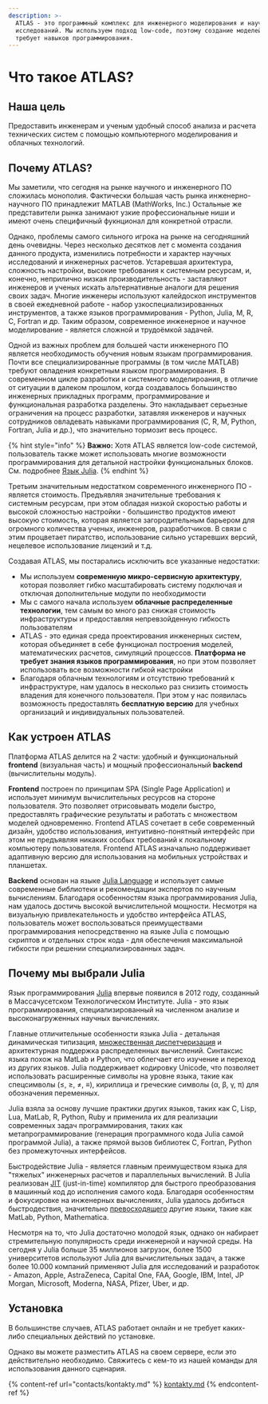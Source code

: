 ```yaml
---
description: >-
  ATLAS - это программный комплекс для инженерного моделирования и научных
  исследований. Мы используем подход low-code, поэтому создание моделей не
  требует навыков программирования.
---
```


# Что такое ATLAS?

## Наша цель

Предоставить инженерам и ученым удобный способ анализа и расчета технических систем с помощью компьютерного моделирования и облачных технологий.

## Почему ATLAS?

Мы заметили, что сегодня на рынке научного и инженерного ПО сложилась монополия. Фактически большая часть рынка инженерно-научного ПО принадлежит MATLAB (MathWorks, Inc.) Остальные же представители рынка занимают узкие профессиональные ниши и имеют очень специфичный фукнционал для конкретной отрасли.

Однако, проблемы самого сильного игрока на рынке на сегодняшний день очевидны. Через несколько десятков лет с момента создания данного продукта, изменились потребности и характер научных исследований и инженерных расчетов. Устаревшая архитектура, сложность настройки, высокие требования к системным ресурсам, и, конечно, неприлично низкая производительность - заставляют инженеров и ученых искать альтернативные аналоги для решения своих задач. Многие инженеры используют калейдоскоп инструментов в своей ежедневной работе - набор узкоспециализированных инструментов, а также языков программирования - Python, Julia, M, R, C, Fortran и др. Таким образом, современное инженерное и научное моделирование - является сложной и трудоёмкой задачей.

Одной из важных проблем для большей части инженерного ПО является необходимость обучения новым языкам программирования. Почти все специализированные программы (в том числе MATLAB) требуют овладения конкретным языком программирования. В современном цикле разработки и системного моделироания, в отличие от ситуации в далеком прошлом, когда создавалось большинство инженерных прикладных программ, программирование и функциональная разработка разделены. Это накладывает серьезные ограничения на процесс разработки, затавляя инженеров и научных сотрудников овладевать навыками программирования (C, R, M, Python, Fortran, Julia и др.), что значительно тормозит весь процесс.

{% hint style="info" %}
**Важно:** Хотя ATLAS является low-code системой, пользователь также может использовать многие возможности программирования для детальной настройки функциональных блоков. См. подробнее [Язык Julia](yazyk-julia.md).
{% endhint %}

Третьим значительным недостатком современного инженерного ПО - является стоимость. Предъявляя значительные требования к системным ресурсам, при этом обладая низкой скоростью работы и высокой сложностью настройки - большинство продуктов имеют высокую стоимость, которая является загородительным барьером для огромного количества ученых, инженеров, разработчиков. В связи с этим процветает пиратство, использование сильно устаревших версий, нецелевое использование лицензий и т.д.

Создавая ATLAS, мы постарались исключить все указанные недостатки:

* Мы используем **современную микро-сервисную архитектуру**, которая позволяет гибко масштабировать систему подключая и отключая дополнительные модули по необходимости
* Мы с самого начала используем **облачные распределенные технологии**, тем самым во много раз снижая стоимость инфраструктуры и предоставляя непревзойденную гибкость пользователям
* ATLAS - это единая среда проектирования инженерных систем, которая объединяет в себе функционал построения моделей, математических расчетов, симуляций процессов. **Платформа не требует знания языков программирования**, но при этом позволяет использовать все возможности гибкой настройки
* Благодаря облачным технологиям и отсутствию требований к инфраструктуре, нам удалось в несколько раз снизить стоимость владения для конечного пользователя. При этом у нас появилась возможность предоставлять **бесплатную версию** для учебных организаций и индивидуальных пользователей.

## Как устроен ATLAS

Платформа ATLAS делится на 2 части: удобный и функциональный **frontend** (визуальная часть) и мощный профессиональный **backend** (вычислительны модуль).

**Frontend** построен по принципам SPA (Single Page Application) и использует минимум вычислительных ресурсов на стороне пользователя. Это позволяет отрисовывать модели быстро, предоставлять графические результаты и работать с множеством моделей одновременно. Frontend ATLAS сочетает в себе современный дизайн, удобство использования, интуитивно-понятный интерфейс при этом не предъявляя никаких особых требований к локальному компьютеру пользователя. Frontend ATLAS изначально поддерживает адаптивную версию для использования на мобильных устройствах и планшетах.

**Backend** основан на языке [Julia Language](https://julialang.org/) и использует самые современные библиотеки и рекомендации экспертов по научным вычислениям. Благодаря особенностям языка программирования Julia, нам удалось достичь высокой вычислительной мощности. Несмотря на визуальную привлекательность и удобство интерфейса ATLAS, пользователь может воспользоваться преимуществами программирования непосредственно на языке Julia с помощью скриптов и отдельных строк кода - для обеспечения максимальной гибкости при решении специализированных задач.

## Почему мы выбрали Julia

Язык программирования [Julia](https://en.wikipedia.org/wiki/Julia\_\(programming\_language\)) впервые появился в 2012 году, созданный в Массачусетском Технологическом Институте. Julia - это язык программирования, специализированный на численном анализе и высоконагруженных научных вычислениях.

Главные отличительные особенности языка Julia - детальная динамическая типизация, [множественная диспетчеризация](https://en.wikipedia.org/wiki/Multiple\_dispatch) и архитектурная поддержка распределенных вычислений. Синтаксис языка похож на MatLab и Python, что облегчает его изучение и переход из других языков. Julia поддерживает кодировку Unicode, что позволяет использовать расширенные символы на уровне языка, такие как спецсимволы (≤, ≥, ≠, ≡),  кириллица и греческие символы (α, β, γ, π) для обозначения переменных.

Julia взяла за основу лучшие практики других языков, таких как C, Lisp, Lua, MatLab, R, Python, Ruby и применила их для реализации современных задач программирования, таких как метапрограммирование (генерация программного кода Julia самой программой Julia), а также прямой вызов библиотек C, Fortran, Python без промежуточных интерфейсов.

Быстродействие Julia - является главным преимуществом языка для "тяжелых" инженерных расчетов и параллельных вычислений. В Julia реализован [JIT](https://en.wikipedia.org/wiki/Just-in-time\_compilation) (just-in-time) компилятор для быстрого преобразования в машинный код до исполнения самого кода. Благодаря особенностям и фокусировке на инженерных вычислениях, Julia удалось добиться быстродествия, значительно [превосходящего](https://julialang.org/benchmarks/) другие языки, такие как MatLab, Python, Mathematicа.

Несмотря на то, что Julia достаточно молодой язык, однако он набирает стремительную популярность среди инженерной и научной среды. На сегодня у Julia больше 35 миллионов загрузок, более 1500 университетов используют Julia для вычислительных задач, а также более 10.000 компаний применяют Julia для исследований и разработок - Amazon, Apple, AstraZeneca, Capital One, FAA, Google, IBM, Intel, JP Morgan, Microsoft, Moderna, NASA, Pfizer, Uber, и др.

## Установка

В большинстве случаев, ATLAS работает онлайн и не требует каких-либо специальных действий по установке.

Однако вы можете разместить ATLAS на своем сервере, если это действительно необходимо. Свяжитесь с кем-то из нашей команды для использования данного сценария.

{% content-ref url="contacts/kontakty.md" %}
[kontakty.md](contacts/kontakty.md)
{% endcontent-ref %}

